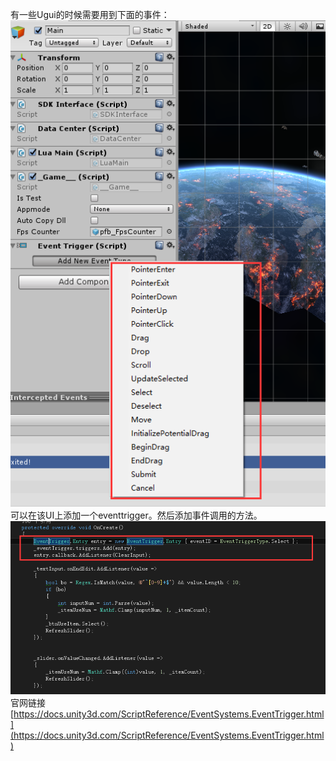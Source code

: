 有一些Ugui的时候需要用到下面的事件：  
![](pic/9.png)  
可以在该UI上添加一个eventtrigger。然后添加事件调用的方法。  
![](pic/10.png)  
官网链接  
[https://docs.unity3d.com/ScriptReference/EventSystems.EventTrigger.html](https://docs.unity3d.com/ScriptReference/EventSystems.EventTrigger.html)